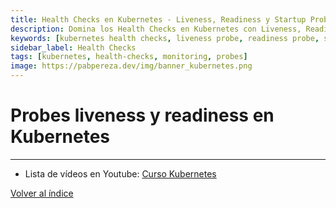 ```yaml
---
title: Health Checks en Kubernetes - Liveness, Readiness y Startup Probes
description: Domina los Health Checks en Kubernetes con Liveness, Readiness y Startup Probes. Asegura la disponibilidad y rendimiento de tus aplicaciones.
keywords: [kubernetes health checks, liveness probe, readiness probe, startup probe, healthchecks kubernetes, monitoreo aplicaciones kubernetes]
sidebar_label: Health Checks
tags: [kubernetes, health-checks, monitoring, probes]
image: https://pabpereza.dev/img/banner_kubernetes.png
---
```


# Probes liveness y readiness en Kubernetes



---
* Lista de vídeos en Youtube: [Curso Kubernetes](https://www.youtube.com/playlist?list=PLQhxXeq1oc2k9MFcKxqXy5GV4yy7wqSma)

[Volver al índice](README.md#índice)